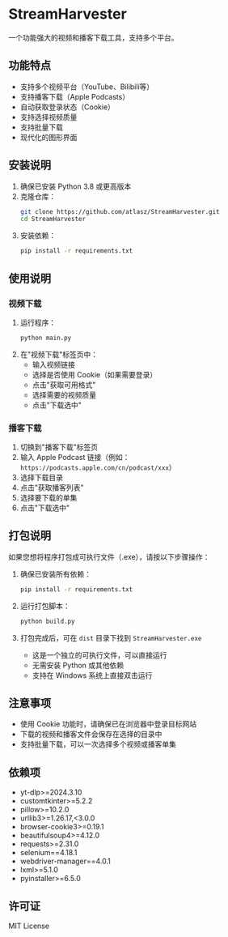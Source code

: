 # StreamHarvester

一个功能强大的视频和播客下载工具，支持多个平台。

## 功能特点

- 支持多个视频平台（YouTube、Bilibili等）
- 支持播客下载（Apple Podcasts）
- 自动获取登录状态（Cookie）
- 支持选择视频质量
- 支持批量下载
- 现代化的图形界面

## 安装说明

1. 确保已安装 Python 3.8 或更高版本
2. 克隆仓库：
   ```bash
   git clone https://github.com/atlasz/StreamHarvester.git
   cd StreamHarvester
   ```
3. 安装依赖：
   ```bash
   pip install -r requirements.txt
   ```

## 使用说明

### 视频下载

1. 运行程序：
   ```bash
   python main.py
   ```
2. 在"视频下载"标签页中：
   - 输入视频链接
   - 选择是否使用 Cookie（如果需要登录）
   - 点击"获取可用格式"
   - 选择需要的视频质量
   - 点击"下载选中"

### 播客下载

1. 切换到"播客下载"标签页
2. 输入 Apple Podcast 链接（例如：`https://podcasts.apple.com/cn/podcast/xxx`）
3. 选择下载目录
4. 点击"获取播客列表"
5. 选择要下载的单集
6. 点击"下载选中"

## 打包说明

如果您想将程序打包成可执行文件（.exe），请按以下步骤操作：

1. 确保已安装所有依赖：
   ```bash
   pip install -r requirements.txt
   ```

2. 运行打包脚本：
   ```bash
   python build.py
   ```

3. 打包完成后，可在 `dist` 目录下找到 `StreamHarvester.exe`
   - 这是一个独立的可执行文件，可以直接运行
   - 无需安装 Python 或其他依赖
   - 支持在 Windows 系统上直接双击运行

## 注意事项

- 使用 Cookie 功能时，请确保已在浏览器中登录目标网站
- 下载的视频和播客文件会保存在选择的目录中
- 支持批量下载，可以一次选择多个视频或播客单集

## 依赖项

- yt-dlp>=2024.3.10
- customtkinter>=5.2.2
- pillow>=10.2.0
- urllib3>=1.26.17,<3.0.0
- browser-cookie3>=0.19.1
- beautifulsoup4>=4.12.0
- requests>=2.31.0
- selenium==4.18.1
- webdriver-manager==4.0.1
- lxml>=5.1.0
- pyinstaller>=6.5.0

## 许可证

MIT License 